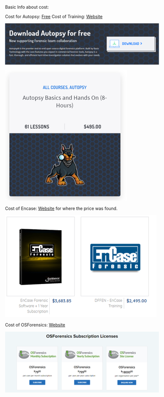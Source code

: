 Basic Info about cost:

Cost for Autopsy: [Free](https://www.autopsy.com/) Cost of Training: [Website](https://dfir-training.basistech.com/courses/autopsy-basics-8-hours)

![CostofAutopsy](https://github.com/Patrick-crtl/Demonstration-Project/blob/main/Pictures/CostofAutopsy.PNG)

![CostofTraining](https://github.com/Patrick-crtl/Demonstration-Project/blob/main/Pictures/AutopsyTrain.PNG)

Cost of Encase: [Website](https://digitalintelligence.com/store/t/brand/opentext) for where the price was found. 

![CostofEncase.png](https://github.com/Patrick-crtl/Demonstration-Project/blob/main/Pictures/CostofEncase.PNG)

Cost of OSForensics: [Website](https://www.osforensics.com/pricing.html)

![CostofOSF.PNG](https://github.com/Patrick-crtl/Demonstration-Project/blob/main/Pictures/CostofOSF.PNG)

